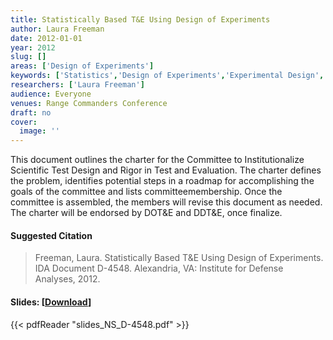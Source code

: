 ```yaml
---
title: Statistically Based T&E Using Design of Experiments
author: Laura Freeman
date: 2012-01-01
year: 2012
slug: []
areas: ['Design of Experiments']
keywords: ['Statistics','Design of Experiments','Experimental Design','Test and Evaluation']
researchers: ['Laura Freeman']
audience: Everyone
venues: Range Commanders Conference
draft: no
cover:
  image: ''
---
```




This document outlines the charter for the Committee to Institutionalize Scientific Test Design and Rigor in Test and Evaluation. The charter defines the problem, identifies potential steps in a roadmap for accomplishing the goals of the committee and lists committeemembership. Once the committee is assembled, the members will revise this document as needed. The charter will be endorsed by DOT&E and DDT&E, once finalize.

#### Suggested Citation
> Freeman, Laura. Statistically Based T&E Using Design of Experiments. IDA Document D-4548. Alexandria, VA: Institute for Defense Analyses, 2012.

#### Slides: [[Download](slides_NS_D-4548.pdf)]
{{< pdfReader "slides_NS_D-4548.pdf" >}}




